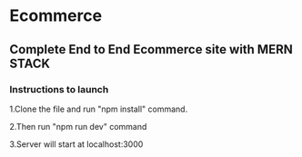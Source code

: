 # Ecommerce
## Complete End to End Ecommerce site with MERN STACK

### Instructions to launch

1.Clone the file and run "npm install" command.

2.Then run "npm run dev" command

3.Server will start at localhost:3000
